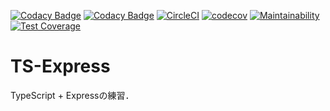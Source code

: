 [![Codacy Badge](https://api.codacy.com/project/badge/Grade/7517300e5dbd468aa28bb0096eff84bf)](https://www.codacy.com/app/kotauchisunsun/ts-express?utm_source=github.com&amp;utm_medium=referral&amp;utm_content=kotauchisunsun/ts-express&amp;utm_campaign=Badge_Grade)
[![Codacy Badge](https://api.codacy.com/project/badge/Coverage/7517300e5dbd468aa28bb0096eff84bf)](https://www.codacy.com/app/kotauchisunsun/ts-express?utm_source=github.com&utm_medium=referral&utm_content=kotauchisunsun/ts-express&utm_campaign=Badge_Coverage)
[![CircleCI](https://circleci.com/gh/kotauchisunsun/ts-express.svg?style=svg)](https://circleci.com/gh/kotauchisunsun/ts-express)
[![codecov](https://codecov.io/gh/kotauchisunsun/ts-express/branch/master/graph/badge.svg)](https://codecov.io/gh/kotauchisunsun/ts-express)
[![Maintainability](https://api.codeclimate.com/v1/badges/a3309e8f04b7bec4581f/maintainability)](https://codeclimate.com/github/kotauchisunsun/ts-express/maintainability)
[![Test Coverage](https://api.codeclimate.com/v1/badges/a3309e8f04b7bec4581f/test_coverage)](https://codeclimate.com/github/kotauchisunsun/ts-express/test_coverage)

# TS-Express

TypeScript + Expressの練習．